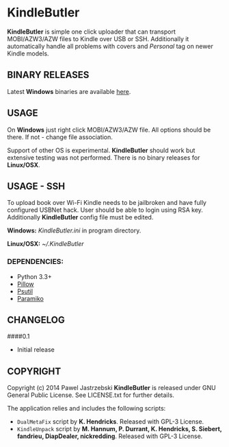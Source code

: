 KindleButler
============

**KindleButler** is simple one click uploader that can transport MOBI/AZW3/AZW files to Kindle over USB or SSH.
Additionally it automatically handle all problems with covers and *Personal* tag on newer Kindle models.

## BINARY RELEASES
Latest **Windows** binaries are available [here](https://github.com/AcidWeb/KindleButler/releases).

## USAGE
On **Windows** just right click MOBI/AZW3/AZW file. All options should be there. If not - change file association.

Support of other OS is experimental. **KindleButler** should work but extensive testing was not performed.
There is no binary releases for **Linux/OSX**.

## USAGE - SSH
To upload book over Wi-Fi Kindle needs to be jailbroken and have fully configured USBNet hack.
User should be able to login using RSA key. Additionally **KindleButler** config file must be edited.

**Windows:** *KindleButler.ini* in program directory.

**Linux/OSX:** *~/.KindleButler*

### DEPENDENCIES:
- Python 3.3+
- [Pillow](http://pypi.python.org/pypi/Pillow/)
- [Psutil](https://pypi.python.org/pypi/psutil)
- [Paramiko](https://pypi.python.org/pypi/paramiko/)

## CHANGELOG
####0.1
* Initial release

## COPYRIGHT
Copyright (c) 2014 Pawel Jastrzebski
**KindleButler** is released under GNU General Public License. See LICENSE.txt for further details.

The application relies and includes the following scripts:
 - `DualMetaFix` script by **K. Hendricks**. Released with GPL-3 License.
 - `KindleUnpack` script by **M. Hannum, P. Durrant, K. Hendricks, S. Siebert, fandrieu, DiapDealer, nickredding**. Released with GPL-3 License.